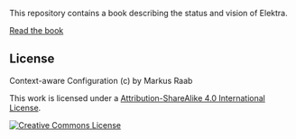 This repository contains a book describing the
status and vision of Elektra.

[Read the book](https://www.libelektra.org/ftp/publications/raab2017context.pdf)


## License

Context-aware Configuration (c) by Markus Raab

This work is licensed under a [Attribution-ShareAlike 4.0 International License](LICENSE).

[![Creative Commons License](https://i.creativecommons.org/l/by-sa/4.0/88x31.png)](https://creativecommons.org/licenses/by-sa/4.0/)
